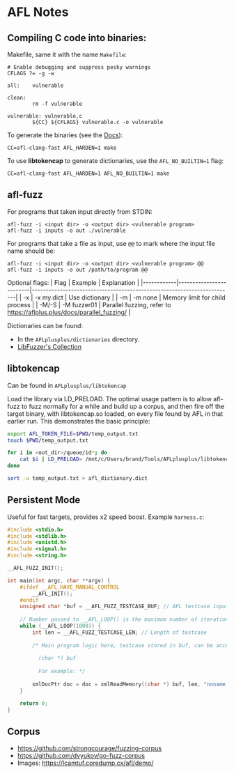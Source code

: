 # AFL Notes

## Compiling C code into binaries:
Makefile, same it with the name `Makefile`:
```
# Enable debugging and suppress pesky warnings
CFLAGS ?= -g -w

all:    vulnerable

clean:
        rm -f vulnerable

vulnerable: vulnerable.c
        ${CC} ${CFLAGS} vulnerable.c -o vulnerable
```

To generate the binaries (see the [Docs](https://aflplus.plus/docs/env_variables/)):
```
CC=afl-clang-fast AFL_HARDEN=1 make
```

To use **libtokencap** to generate dictionaries, use the `AFL_NO_BUILTIN=1` flag:
```
CC=afl-clang-fast AFL_HARDEN=1 AFL_NO_BUILTIN=1 make 
```

## afl-fuzz
For programs that taken input directly from STDIN:
```
afl-fuzz -i <input dir> -o <output dir> <vulnerable program>
afl-fuzz -i inputs -o out ./vulnerable
```

For programs that take a file as input, use `@@` to mark where the input file name should be:
```
afl-fuzz -i <input dir> -o <output dir> <vulnerable program> @@
afl-fuzz -i inputs -o out /path/to/program @@
```

Optional flags:
| Flag       | Example                 | Explanation                                                            |
|------------|-------------------------|------------------------------------------------------------------------|
| -x <dict>  | -x my.dict              | Use dictionary                                                         |
| -m <amount>| -m none                 | Memory limit for child process                                         |
| -M/-S <id> | -M fuzzer01             | Parallel fuzzing, refer to https://aflplus.plus/docs/parallel_fuzzing/ |

Dictionaries can be found:
* In the `AFLplusplus/dictionaries` directory.
* [LibFuzzer's Collection](https://chromium.googlesource.com/chromium/src/+/master/testing/libfuzzer/fuzzers/dicts)

## libtokencap
Can be found in `AFLplusplus/libtokencap`

Load the library via LD_PRELOAD. The optimal usage
pattern is to allow afl-fuzz to fuzz normally for a while and build up a corpus,
and then fire off the target binary, with libtokencap.so loaded, on every file
found by AFL in that earlier run. This demonstrates the basic principle:
```bash
export AFL_TOKEN_FILE=$PWD/temp_output.txt
touch $PWD/temp_output.txt

for i in <out_dir>/queue/id*; do
    cat $i | LD_PRELOAD= /mnt/c/Users/brand/Tools/AFLplusplus/libtokencap.so /path/to/target/program [...params]
done

sort -u temp_output.txt > afl_dictionary.dict
```

## Persistent Mode
Useful for fast targets, provides x2 speed boost. Example `harness.c`:

```c
#include <stdio.h>
#include <stdlib.h>
#include <unistd.h>
#include <signal.h>
#include <string.h>

__AFL_FUZZ_INIT();

int main(int argc, char **argv) {
    #ifdef __AFL_HAVE_MANUAL_CONTROL
        __AFL_INIT();
    #endif
    unsigned char *buf = __AFL_FUZZ_TESTCASE_BUF; // AFL testcase input
    
    // Number passed to __AFL_LOOP() is the maximum number of iterations before termination
    while (__AFL_LOOP(1000)) {
        int len = __AFL_FUZZ_TESTCASE_LEN; // Length of testcase
        
        /* Main program logic here, testcase stored in buf, can be access using: 
          
          (char *) buf 
          
          For example: */
          
        xmlDocPtr doc = doc = xmlReadMemory((char *) buf, len, "noname.xml", NULL, 0); //xmlReadFile(argv[1], NULL, 0);
    }

    return 0;
}
```

## Corpus
* https://github.com/strongcourage/fuzzing-corpus
* https://github.com/dvyukov/go-fuzz-corpus
* Images: https://lcamtuf.coredump.cx/afl/demo/
